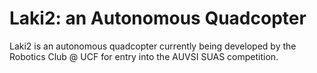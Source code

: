 # Laki2: an Autonomous Quadcopter

Laki2 is an autonomous quadcopter currently being developed by the Robotics Club @ UCF for entry into the AUVSI SUAS competition. 
